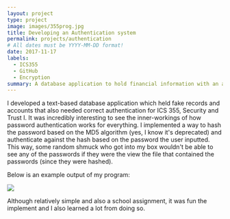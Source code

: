 ```yaml
---
layout: project
type: project
image: images/355prog.jpg
title: Developing an Authentication system
permalink: projects/authentication
# All dates must be YYYY-MM-DD format!
date: 2017-11-17
labels:
  - ICS355
  - GitHub
  - Encryption
summary: A database application to hold financial information with an authentication mechanism I created for ICS 355.
---
```


I developed a text-based database application which held fake records and accounts that also needed correct authentication for ICS 355, Security and Trust I. It was incredibly interesting to see the inner-workings of how password authentication works for everything. I implemented a way to hash the password based on the MD5 algorithm (yes, I know it's deprecated) and authenticate against the hash based on the password the user inputted. This way, some random shmuck who got into my box wouldn't be able to see any of the passwords if they were the view the file that contained the passwords (since they were hashed).

Below is an example output of my program:

<img class="ui large rounded image" src="https://git-jftorres.github.io/images/355progpic1.png">

Although relatively simple and also a school assignment, it was fun the implement and I also learned a lot from doing so.

